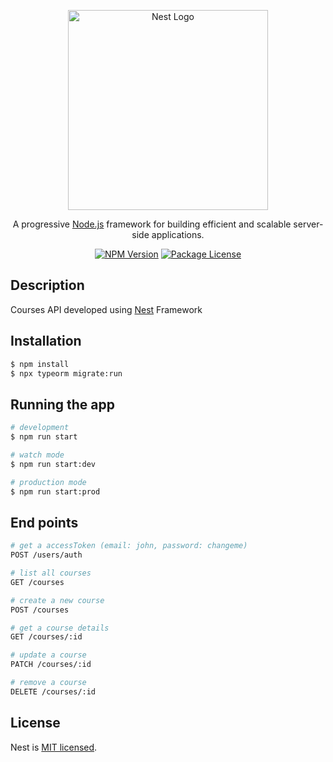 <p align="center">
  <a href="http://nestjs.com/" target="blank"><img src="https://nestjs.com/img/logo_text.svg" width="320" alt="Nest Logo" /></a>
</p>

[circleci-image]: https://img.shields.io/circleci/build/github/nestjs/nest/master?token=abc123def456
[circleci-url]: https://circleci.com/gh/nestjs/nest

  <p align="center">A progressive <a href="http://nodejs.org" target="_blank">Node.js</a> framework for building efficient and scalable server-side applications.</p>
    <p align="center">
<a href="https://www.npmjs.com/~nestjscore" target="_blank"><img src="https://img.shields.io/npm/v/@nestjs/core.svg" alt="NPM Version" /></a>
<a href="https://www.npmjs.com/~nestjscore" target="_blank"><img src="https://img.shields.io/npm/l/@nestjs/core.svg" alt="Package License" /></a>

## Description

Courses API developed using [Nest](https://github.com/nestjs/nest) Framework

## Installation

```bash
$ npm install
$ npx typeorm migrate:run
```

## Running the app

```bash
# development
$ npm run start

# watch mode
$ npm run start:dev

# production mode
$ npm run start:prod
```

## End points

```bash
# get a accessToken (email: john, password: changeme)
POST /users/auth

# list all courses
GET /courses

# create a new course
POST /courses

# get a course details
GET /courses/:id

# update a course
PATCH /courses/:id

# remove a course
DELETE /courses/:id
```

## License

Nest is [MIT licensed](LICENSE).
